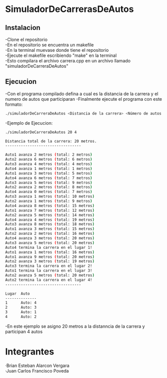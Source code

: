 # SimuladorDeCarrerasDeAutos
## Instalacion 
-Clone el repositorio\
-En el repositorio se encuentra un makefile\
-En la terminal muevase donde tiene el repositorio\
-Ejecute el makefile escribiendo "make" en la terminal\
-Esto compilara el archivo carrera.cpp en un archivo llamado "simuladorDeCarreraDeAutos"

## Ejecucion
-Con el programa compilado defina a cual es la distancia de la carrera y el numero de autos que participaran
-Finalmente ejecute el programa con este formato:

```bash
./simuladorDeCarreraDeAutos <Distancia de la carrera> <Número de autos que competirán>
```

-Ejemplo de Ejecucion:


```bash
./simuladorDeCarreraDeAutos 20 4

Distancia total de la carrera: 20 metros.
----------------------------------

Auto1 avanza 2 metros (total: 2 metros)
Auto2 avanza 6 metros (total: 6 metros)
Auto3 avanza 4 metros (total: 4 metros)
Auto4 avanza 1 metros (total: 1 metros)
Auto1 avanza 3 metros (total: 5 metros)
Auto4 avanza 6 metros (total: 7 metros)
Auto3 avanza 5 metros (total: 9 metros)
Auto2 avanza 2 metros (total: 8 metros)
Auto4 avanza 0 metros (total: 7 metros)
Auto3 avanza 1 metros (total: 10 metros)
Auto2 avanza 1 metros (total: 9 metros)
Auto4 avanza 8 metros (total: 15 metros)
Auto1 avanza 7 metros (total: 12 metros)
Auto2 avanza 5 metros (total: 14 metros)
Auto4 avanza 4 metros (total: 19 metros)
Auto3 avanza 8 metros (total: 18 metros)
Auto1 avanza 3 metros (total: 15 metros)
Auto2 avanza 2 metros (total: 16 metros)
Auto4 avanza 3 metros (total: 20 metros)
Auto3 avanza 5 metros (total: 20 metros)
Auto4 termina la carrera en el lugar 1!
Auto1 avanza 1 metros (total: 16 metros)
Auto1 avanza 9 metros (total: 20 metros)
Auto2 avanza 3 metros (total: 19 metros)
Auto3 termina la carrera en el lugar 2!
Auto1 termina la carrera en el lugar 3!
Auto2 avanza 5 metros (total: 20 metros)
Auto2 termina la carrera en el lugar 4!
----------------------------------

Lugar  Auto
--------------
1      Auto: 4
2      Auto: 3
3      Auto: 1
4      Auto: 2

```

-En este ejemplo se asigno 20 metros a la distanncia de la carrera y participan 4 autos

# Integrantes
·Brian Esteban Alarcon Vergara\
·Juan Carlos Francisco Poveda
